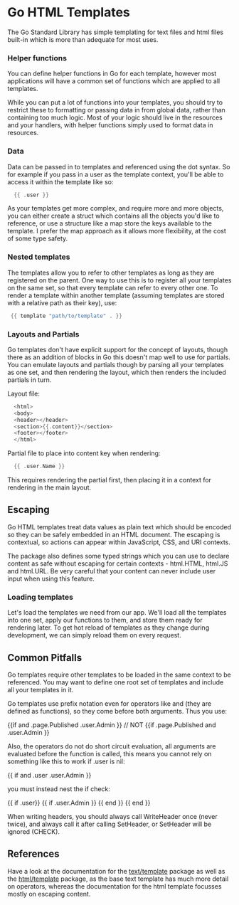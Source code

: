 # Go HTML Templates

The Go Standard Library has simple templating for text files and html files built-in which is more than adequate for most uses. 


### Helper functions

You can define helper functions in Go for each template, however most applications will have a common set of functions which are applied to all templates. 

While you can put a lot of functions into your templates, you should try to restrict these to formatting or passing data in from global data, rather than containing too much logic. Most of your logic should live in the resources and your handlers, with helper functions simply used to format data in resources. 

### Data

Data can be passed in to templates and referenced using the dot syntax. So for example if you pass in a user as the template context, you'll be able to access it within the template like so:

 
```go
  {{ .user }}
```

As your templates get more complex, and require more and more objects, you can either create a struct which contains all the objects you'd like to reference, or use a structure like a map store the keys available to the template. I prefer the map approach as it allows more flexibility, at the cost of some type safety.

### Nested templates 

The templates allow you to refer to other templates as long as they are registered on the parent. One way to use this is to register all your templates on the same set, so that every template can refer to every other one. To render a template within another template (assuming templates are stored with a relative path as their key), use:

```go
 {{ template "path/to/template" . }}
```

### Layouts and Partials 

Go templates don't have explicit support for the concept of layouts, though there as an addition of blocks in Go this doesn't map well to use for partials. You can emulate layouts and partials though by parsing all your templates as one set, and then rendering the layout, which then renders the included partials in turn.  


Layout file:
```go
  <html>
  <body>
  <header></header>
  <section>{{.content}}</section>
  <footer></footer>
  </html>
```


Partial file to place into content key when rendering:
```go
  {{ .user.Name }}
```

This requires rendering the partial first, then placing it in a context for rendering in the main layout. 


## Escaping 

Go HTML templates treat data values as plain text which should be encoded so they can be safely embedded in an HTML document. The escaping is contextual, so actions can appear within JavaScript, CSS, and URI contexts.

The package also defines some typed strings which you can use to declare content as safe without escaping for certain contexts - html.HTML, html.JS and html.URL. Be very careful that your content can never include user input when using this feature. 

### Loading templates 

Let's load the templates we need from our app. We'll load all the templates into one set, apply our functions to them, and store them ready for rendering later. To get hot reload of templates as they change during development, we can simply reload them on every request. 


## Common Pitfalls

Go templates require other templates to be loaded in the same context to be referenced. You may want to define one root set of templates and include all your templates in it. 

Go templates use prefix notation even for operators like and (they are defined as functions), so they come before both arguments. Thus you use:

{{if  and .page.Published .user.Admin }}
// NOT {{if .page.Published and .user.Admin }}

Also, the operators do not do short circuit evaluation, all arguments are evaluated before the function is called, this means you cannot rely on something like this to work if .user is nil:

{{ if and .user .user.Admin }}

you must instead nest the if check:

{{ if .user}} {{ if .user.Admin }} {{ end }} {{ end }}


When writing headers, you should always call WriteHeader once (never twice), and always call it after calling SetHeader, or SetHeader will be ignored (CHECK).



## References 

Have a look at the documentation for the [text/template](https://golang.org/pkg/text/template/) package as well as the [html/template](https://golang.org/pkg/html/template/) package, as the base text template has much more detail on operators, whereas the documentation for the html template focusses mostly on escaping content.